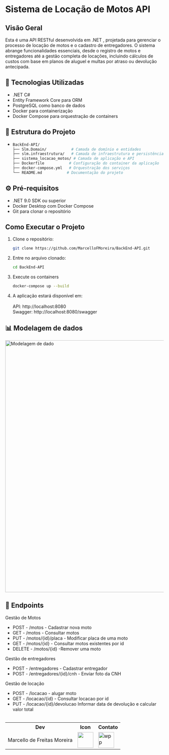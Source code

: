 # Sistema de Locação de Motos API

## Visão Geral
Esta é uma API RESTful desenvolvida em .NET , projetada para gerenciar o processo de locação de motos e o cadastro de entregadores. O sistema abrange funcionalidades essenciais, desde o registro de motos e entregadores até a gestão completa de locações, incluindo cálculos de custos com base em planos de aluguel e multas por atraso ou devolução antecipada.

## 🚀 Tecnologias Utilizadas
- .NET C#
- Entity Framework Core para ORM
- PostgreSQL como banco de dados
- Docker para containerização
- Docker Compose para orquestração de containers

## 📁 Estrutura do Projeto
- 
   ```bash
   BackEnd-API/ 
   ├── Slm.Domain/           # Camada de domínio e entidades         
   ├── slm.infraestrutura/   # Camada de infraestrutura e persistência         
   ├── sistema_locacao_motos/ # Camada de aplicação e API         
   ├── Dockerfile           # Configuração do container da aplicação         
   ├── docker-compose.yml   # Orquestração dos serviços      
   └── README.md           # Documentação do projeto         

## ⚙️ Pré-requisitos
- .NET 9.0 SDK ou superior
- Docker Desktop com Docker Compose
- Git para clonar o repositório

## Como Executar o Projeto
1. Clone o repositório:
   ```bash
   git clone https://github.com/MarcelloFMoreira/BackEnd-API.git
2. Entre no arquivo clonado:
   ```bash
   cd BackEnd-API
3. Execute os containers
   ```bash
   docker-compose up --build
4. A aplicação estará disponível em:    </br>  
   API: http://localhost:8080    
   Swagger: http://localhost:8080/swagger

## 📊 Modelagem de dados
<img width="800"  alt="Modelagem de dado" src="https://github.com/user-attachments/assets/43f99e83-0366-4bea-bfdb-0f3fa5b2735d" />

## 🎯 Endpoints 
 Gestão de Motos
- POST - /motos - Cadastrar nova moto
- GET - /motos - Consultar motos
- PUT - /motos/{id}/placa - Modificar placa de uma moto
- GET - /motos/{id} - Consultar motos existentes por id
- DELETE - /motos/{id} -Remover uma moto

 Gestão de entregadores
- POST - /entregadores - Cadastrar entregador
- POST - /entregadores/{id}/cnh - Enviar foto da CNH

 Gestão de locação
- POST - /locacao - alugar moto
- GET - /locacao/{id} - Consultar locacao por id
- PUT - /locacao/{id}/devolucao Informar data de devolução e calcular valor total </br></br>


<table>
      <th>Dev</th>
      <th>Icon</th>
      <th>Contato</th>
    <tr>
      <td>Marcello de Freitas Moreira</td>
      <td><a href="https://github.com/MarcelloFMoreira"><img src="https://avatars.githubusercontent.com/u/161846509?v=4" height="50" style="max-width: 100%;"></a></td>
       <td><a href="https://api.whatsapp.com/send/?phone=11981733002&text&type=phone_number&app_absent=0"><img width="50" height="50" alt="wpp" src="https://github.com/user-attachments/assets/7838408f-6089-4437-a0bb-19336456e2e7" /></a></td>
   </tr>
</table>



